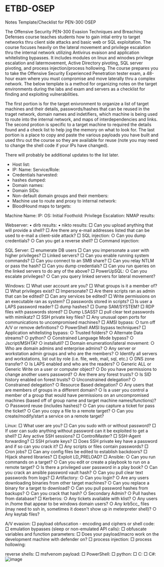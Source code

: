 # ETBD-OSEP
Notes Template/Checklist for PEN-300 OSEP

The Offensive Security PEN-300 Evasion Techniques and Breaching Defenses course teaches students how to gain intial entry to target networks thru client side attacks and basic web or SQL exploitation. The course focuses heavily on the lateral movement and privilege escalation thru the internal network utilizing Antivirus evaison and application whitelisting bypasses. It includes modules on linux and winodws privilege escalation and latermovement, Active Directory pivoting, SQL server pivoting, and process injection/process hollowing. The course prepares you to take the Offensive Security Experienced Penetration tester exam, a 48-hour exam where you must compromise and move laterally thru a complex network. The below template is a method for organizing notes on the target environments during the labs and exam and servers as a checklist for finding and exploiting vulnerabilities.

The first portion is for the target enivronment to organize a list of target machines and their details, passwords/hashes that can be reused in the traget network, domain names and indetifiers, which machine is being used to route into the internal network, and maps of interdependencies and links. The second protion is specific to a target machine to required the details found and a check list to help jog the memory on what to look for. The last portion is a place to copy and paste the various payloads you have built and used thru out the course so they are available for reuse (note you may need to change the shell code if your IPs have changed).

There will probably be additional updates to the list later.


- Host list:
- 	IP:	Name:	Service/Role:
- Credentials harvested:
- hashes dumped:
- Domain names:
- Domain SIDs:
- Non-default domain groups and their members:
- Machine use to route and proxy to internal network:
- BloodHound maps to targets:

Machine Name:
IP:
OS:
Initial Foothold:
Privilege Escalation:
NMAP results:

Webserver:
	• dirb results:
	• nikto results:
	□ Can you upload anything that will provide a shell?
	□ Are there any e-mail addresses listed that can be used to e-mail a client-side attack?
	□ SQL injection: 
		○ Can you dump credentials? 
		○ Can you get a reverse shell?
	□ Command injection:

SQL Server:
	□ enumerate DB users
	□ Can you impersonate a user with higher privileges?
	□ Linked servers?
	□ Can you enable running system commands?
	□ Can you connect to an SMB share?
	□ Can you relay NTLM or pass the hash?
	□ Can you dump credentials?
	□ Can you run queries on the linked servers to do any of the above?
	□ PowerUpSQL:
		○ Can you escalate privileges?
		○ Can you query linked servers for lateral movement?

Windows:
	□ What user account are you?
	□ What groups is it a member of?
	□ What privileges exist?
	□ Impersonate?
	□ Are there scripts ran as admin that can be edited?
	□ Can any services be edited?
	□ Write permissions on an executable ran as system?
	□ passwords stored in scripts?
	□ Is user a LAPS password reader?
	□ dump hashes?
	□ Dump SAM/SYSTEM?
	□ RDP files with passwords stored?
	□ Dump LSASS?
	□ pull clear text passwords with mimikatz?
	□ SSH private key files?
	□ Any unusual open ports for communications to uncompromised machines?
	□ AMSI bypass:
		○ turn off A/V or remove definitions?
		○ PowerShell AMSI bypass techniques?
	□ Application whitelisting bypass:
		○ Trusted folders?
		○ Alternate Data streams?
		○ python?
		○ Constrained Language Mode bypass?
		○ Jscript/MSHTA?
		○ installutil?
	□ Domain enumeration/lateral movement:
		○ Who are domain admins and enterprise admins?
		○ Any server or workstation admin groups and who are the members?
		○ Identify all servers and workstations, list out by role (i.e. file, web, mail, sql, etc.)
		○ DNS zone transfer?
		○ Is LAPS enabled and who are the readers?
		○ Generic ALL or Generic Write on a user or computer object?
		○ Do you have permissions to change another users password?
		○ Are there any forest trusts?
		○ Is SID history enabled on forest trusts?
		○ Unconstrained delegation?
		○ Constrained delegation?
		○ Resource Based delegation?
		○ Any users that are members of groups in a different domain?
		○ Is a user you control a member of a group that would have permissions on an uncompromised machines (based off of group name and target machine names/functions)?
		○ Password reuse (includes hashes)?
		○ Can you capture a ticket for pass the ticket?
		○ Can you copy a file to a remote target?
		○ Can you create/modify/start a service on a remote target?

Linux:
	□ What user are you?
	□ Can you sudo with or without password?
	□ If user can sudo anything without password can it be exploited to get a shell?
	□ Any active SSH sessions?
	□ ControlMaster?
	□ SSH-Agent forwarding?
	□ SSH private keys?
	□ Does SSH private key have a password and if so can you crack it?
	□ Any scripts or files contain passwords?
	□ Cron jobs?
	□ Can any config files be edited to establish backdoors?
	□ Hijack shared libraries?
	□ Exploit LD_PRELOAD?
	□ Ansible:
		○ Can you run commands on a target?
		○ Can you edit or create a playbook to run on a remote target?
		○ Is there a privileged user password in a play book?
		○ Can you crack an ansible password vault hash?
		○ Can you pull clear text passwords from logs?
	□ Artifactory:
		○ Can you login?
		○ Are any users downloading binaries from other target machines?
		○ Can you replace a binary for a target to download?
		○ Can you pull password hashes from backups?
		○ Can you crack that hash?
		○ Secondary Admin?
		○ Pull hashes from database?
	□ Kerberos:
		○ Any tickets available with klist?
		○ Any users in /home that appear to be windows domain users?
		○ Any krb5cc_ files (may need to ssh in, sometimes it doesn't show up in meterpreter shell)?
		○ Any keytab files?

A/V evasion:
	□ payload obfuscation - encoding and ciphers or shell code:
	□ emulation bypasses (sleep or non-emulated API calls):
	□ obfuscate variables and function parameters:
	□ Does your payload/macro work on the development machine with defender on?
	□ process injection:
	□ process hollowing:
	
reverse shells:
	□ msfvenom payload:
	□ PowerShell:
	□ python:
	□ C:
	□ C#:
![image](https://user-images.githubusercontent.com/84335647/142711533-bf369919-6080-48b5-ae21-a62f628e6fee.png)

